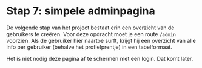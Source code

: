 # Stap 7: simpele adminpagina

De volgende stap van het project bestaat erin een overzicht van de gebruikers te creëren. Voor deze opdracht moet je een route `/admin` voorzien. Als de gebruiker hier naartoe surft, krijgt hij een overzicht van alle info per gebruiker (behalve het profielprentje) in een tabelformaat.

Het is niet nodig deze pagina af te schermen met een login. Dat komt later.
